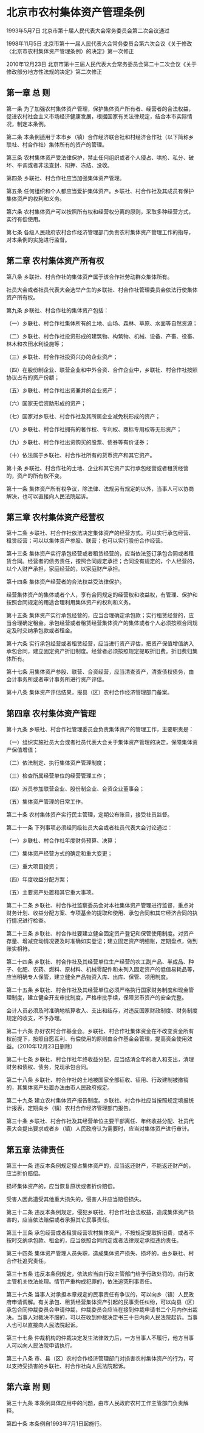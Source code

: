 # 北京市农村集体资产管理条例

1993年5月7日 北京市第十届人民代表大会常务委员会第二次会议通过

1998年11月5日 北京市第十一届人民代表大会常务委员会第六次会议《关于修改〈北京市农村集体资产管理条例〉的决定》第一次修正

2010年12月23日 北京市第十三届人民代表大会常务委员会第二十二次会议《关于修改部分地方性法规的决定》第二次修正

<!-- INFO END -->

## 第一章  总  则

第一条 为了加强农村集体资产管理，保护集体资产所有者、经营者的合法权益，促进农村社会主义市场经济健康发展，根据国家有关法律规定，结合本市实际情况，制定本条例。

第二条 本条例适用于本市乡（镇）合作经济联合社和村经济合作社（以下简称乡联社、村合作社）集体所有的资产的管理。

第三条 农村集体资产受法律保护，禁止任何组织或者个人侵占、哄抢、私分、破坏、平调或者非法查封、扣押、冻结、没收。

第四条 乡联社、村合作社应当加强集体资产管理。

第五条 任何组织和个人都应当爱护集体资产。乡联社、村合作社及其成员有保护集体资产的权利和义务。

第六条 农村集体资产可以按照所有权和经营权分离的原则，采取多种经营方式，实行有偿使用。

第七条 各级人民政府农村合作经济管理部门负责农村集体资产管理工作的指导，对本条例的实施进行监督。

## 第二章  农村集体资产所有权

第八条 乡联社、村合作社的集体资产属于该合作社劳动群众集体所有。

社员大会或者社员代表大会选举产生的乡联社、村合作社管理委员会依法行使集体资产所有权。

第九条 乡联社、村合作社的集体资产包括：

（一）乡联社、村合作社集体所有的土地、山场、森林、草原、水面等自然资源；

（二）乡联社、村合作社投资形成的建筑物、构筑物、机械、设备、产畜、役畜、林木和农田水利设施等；

（三）乡联社、村合作社投资兴办的企业资产；

（四）在股份制企业、联营企业和中外合资、合作企业中，乡联社、村合作社按照协议占有的资产份额；

（五）乡联社、村合作社出资兼并的企业资产；

（六）国家无偿资助形成的资产；

（七）国家对乡联社、村合作社及其所属企业减免税形成的资产；

（八）乡联社、村合作社拥有的著作权、专利权、商标专用权等无形资产；

（九）乡联杜、村合作社出资购买的股票、债券等有价证券；

（十）依法属于乡联社、村合作社所有的货币资产和其它资产。

第十条 乡联社、村合作社的土地、企业和其它资产实行承包经营或者租赁经营的，资产的所有权不变。

第十一条 集体资产所有权争议，除法律、法规另有规定的以外，当事人可以协商解决，也可以直接向人民法院起诉。

## 第三章  农村集体资产经营权

第十二条 乡联社、村合作社依法决定集体资产的经营方式。可以实行承包经营、租赁经营；可以以集体资产参股、联营；也可以实行股份合作经营。

第十三条 集体资产实行承包经营或者租赁经营的，应当依法签订承包合同或者租赁合同。经营者的债务责任，按照合同规定承担；合同没有规定的，个人经营的，以个人财产承担，家庭经营的，以家庭财产承担。

第十四条 集体资产经营者的合法权益受法律保护。

经营集体资产的集体或者个人，享有合同规定的经营权和收益权，有管理、保护和按照合同规定的用途合理利用集体资产的权利和义务。

第十五条 集体资产实行承包经营的，应当合理确定承包款；实行租赁经营的，应当合理确定租金。承包经营或者租赁经营集体资产的集体或者个人必须按照合同规定及时交纳承包款或者租金。

第十六条 实行承包经营或者租赁经营，应当进行资产评估，把资产保值增值纳入承包合同，建立固定资产折旧制度。经营者必须按照规定提取折旧费。折旧费归集体所有。

第十七条 用集体资产参股、联营、合资经营，应当清查资产，清查债权债务，由会计事务所或者审计事务所进行资产评估。

第十八条 集体资产评估结果，报县（区）农村合作经济管理部门备案。

## 第四章  农村集体资产管理

第十九条 乡联社、村合作社管理委员会负责集体资产的管理工作，主要职责是：

（一）组织实施社员大会或者社员代表大会关于集体资产管理的决定，保障集体资产保值增值；

（二）依法制定、执行集体资产管理制度；

（三）检查所属经营单位的经营管理工作；

（四）派员参加联营企业、股份制企业、合资企业董事会；

（五）集体资产管理的日常工作。

第二十条 农村集体资产实行民主管理，定期公布账目，接受社员监督。

第二十一条 下列事项必须经同级社员大会或者社员代表大会讨论通过：

（一）乡联杜、村合作社年度财务预算、决算；

（二）集体资产经营方式的确定和重大变更；

（三）重大项目投资；

（四）年度收益分配方案；

（五）主要资产处置和其它重大事项。

第二十二条 乡联社、村合作社监察委员会对本社集体资产管理进行监督，重点对财务计划、收益分配方案、专项基金的提取和使用、承包合同和其它经济合同的执行情况进行检查。

第二十三条 乡联社、村合作社要建立健全固定资产登记和保管使用制度。对资产存量、增减变动情况要及时准确如实登记；建立固定资产明细账，定期盘点，做到账实相符。

第二十四条 乡联社、村合作社及其经营单位生产经营的农工副产品、半成品、种子、化肥、农药、燃料、原材料、机械零配件和未列入固定资产的低值易耗品等，应当明确专人保管，建立健全产品物资入库、出库、保管、领用制度。

第二十五条 乡联社、村合作社及其经营单位必须严格执行国家财务制度和现金管理制度，建立健全开支审批制度，严格审批手续，保障货币资产的安全完整。

会计人员必须及时准确地核算收入、支出和结存，对违反国家财政制度、财务制度规定的收支，不予办理。

第二十六条 办好农村合作基金会。乡联社、村合作社集体资金在不改变资金所有权前提下，按照自愿互利、有偿使用的原则由合作基金会管理，提高资金使用效益。（2010年12月23日删除）

第二十七条 乡联社、村合作社年终收益分配，应当结清全年的收入和支出，清理财务和债权、债务，兑现承包合同。

第二十八条 乡联社、村合作社的土地被国家全部征收、征用、行政建制被撤销的，其集体资产处置办法由市人民政府规定。

第二十九条 建立农村集体资产报告制度。乡联社、村合作社应当按照规定填报统计报表，定期向乡（镇）农村合作经济管理部门报告。

第三十条 乡联社、村合作社及其经营单位主要干部离任、年终收益分配、社员代表大会提出要求或者乡（镇）人民政府认为需要时，应当对集体资产进行审计。

## 第五章  法律责任

第三十一条 违反本条例规定侵占集体资产的，应当返还财产，不能返还财产的，应当折价赔偿。

损坏集体资产的，应当恢复原状或者折价赔偿。

受害人因此遭受其他重大损失的，侵害人并应当赔偿损失。

第三十二条 违反本条例规定，侵犯乡联社、村合作社合法权益，造成集体资产损害的，应当依法赔偿或者承担其它民事责任。

第三十三条 承包经营或者租赁经营农村集体资产，不按规定提取折旧费，或者不按时交纳承包款、租金的，应当依照合同约定或者法律规定承担违约责任。

第三十四条 集体资产管理人员失职，造成集体资产损失、损坏的，由乡联社、村合作社追究责任。

第三十五条 违反本条例规定，依法应当由行政主管部门给予行政处罚的，由行政主管机关依法处理。情节严重构成犯罪的，依法追究刑事责任。

第三十六条 当事人对承担本章规定的民事责任有争议的，可以向乡（镇）人民政府申请调解。有关承包、租赁经营集体资产引起的民事责任纠纷，可以向县（区）承包合同仲裁委员会申请仲裁，仲裁委员会应当在接到仲裁申请书二个月内作出裁决。当事人对裁决不服的，可以在收到仲裁决定书三十日内向人民法院起诉。当事人也可以直接向人民法院起诉。

第三十七条 仲裁机构的仲裁决定发生法律效力后，一方当事人不履行，他方当事人可以向人民法院申请执行。

第三十八条 市、县（区）农村合作经济管理部门对损害农村集体资产的行为，可以支持受损害的乡联社、村合作社向人民法院起诉。

## 第六章  附  则

第三十九条 本条例具体应用中的问题，由市人民政府农村工作主管部门负责解释。

第四十条 本条例自1993年7月1日起施行。

